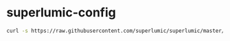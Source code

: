 # superlumic-config

```bash
curl -s https://raw.githubusercontent.com/superlumic/superlumic/master/superlumic | bash -s https://github.com/Brickstertwo/superlumic-config.git
```
